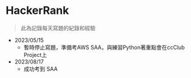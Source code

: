 # HackerRank

> 此為記錄每天寫題的紀錄和經驗

- 2023/05/15
  - 暫時停止寫題，準備考AWS SAA，與練習Python著重點會在ccClub Project上
- 2023/08/17
  - 成功考到 SAA
